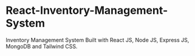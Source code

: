 # React-Inventory-Management-System
Inventory Management System Built with React JS, Node JS, Express JS, MongoDB and Tailwind CSS.
